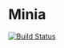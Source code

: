 # Minia

[![Build Status](https://github.com/abap34/Minia.jl/actions/workflows/CI.yml/badge.svg?branch=main)](https://github.com/abap34/Minia.jl/actions/workflows/CI.yml?query=branch%3Amain)
